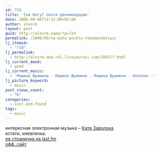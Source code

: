 ```yaml
---
id: 724
title: '[на бегу] почти рекомендации'
date: 2006-09-06T14:52:00+02:00
author: alexrb
layout: post
guid: http://alexrb.name/?p=724
permalink: /2006/09/na-behu-pochty-rekomendatsyy/
lj_itemid:
  - "719"
lj_permalink:
  - http://alexrb-aka-ral.livejournal.com/184177.html
lj_current_mood:
  - good
lj_current_music:
  - 'Машина Времени - Машина Времени - Машина Времени - Unknown -'
lj_picture_keyword:
  - music
post_views_count:
  - "6"
categories:
  - Lost-and-found
tags:
  - music
---
```

интересная электронная музыка &#8211; [Катя Заволока](http://www.amazon.com/gp/redirect.html?link_code=ur2&tag=internati0110-20&camp=1789&creative=9325&location=%2FNature-Never-Produces-Beat-Twice%2Fdp%2FB000EGCTJ0%2Fsr%3D8-1%2Fqid%3D1157543354%2Fref%3Dpd_bbs_1%3Fie%3DUTF8%26s%3Dmusic)  
кстати, киевлянка.  
[ее страничка на last.fm](http://www.last.fm/music/Katja+Zavoloka)  
[офф. сайт](http://www.zavoloka.com/)